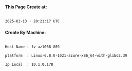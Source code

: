 
   
#### This Page Create at:

```bash

2025-02-13 - 20:21:17 UTC

```

#### Create By Machine:

```bash

Host Name : fv-az1068-869

platform  : Linux-6.8.0-1021-azure-x86_64-with-glibc2.39

Ip Local  : 10.1.0.178

```

